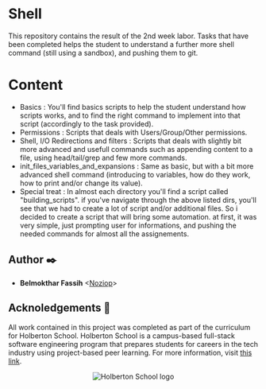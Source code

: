 # Shell

This repository contains the result of the 2nd week labor. Tasks that have been completed helps the student to understand a further more shell command (still using a sandbox), and pushing them to git.

# Content

 *  Basics : You'll find  basics scripts to help the student understand how scripts works, and to find the right command to implement into that script (accordingly to the task provided).
 *  Permissions : Scripts that deals with Users/Group/Other permissions.
 *  Shell, I/O Redirections and filters : Scripts that deals with slightly bit more advanced and usefull commands such as appending content to a file, using head/tail/grep and few more commands.
 *  init_files_variables_and_expansions : Same as basic, but with a bit more advanced shell command (introducing to variables, how do they work, how to print and/or change its value).
 *  Special treat : In almost each directory you'll find a script called "building_scripts". if you've navigate through the above listed dirs, you'll see that we had to create a lot of script and/or additional files.
                    So i decided to create a script that will bring some automation. at first, it was very simple, just prompting user for informations, and pushing the needed commands for almost all the assignements.

## Author :black_nib:

* __Belmokthar Fassih__ <[Noziop](https://github.com/Noziop)>

## Acknoledgements :pray:

All work contained in this project was completed as part of the curriculum for Holberton
School. Holberton School is a campus-based full-stack software engineering program that
prepares students for careers in the tech industry using project-based peer learning. For
more information, visit [this link](https://www.holbertonschool.com/).

<p align="center">
  <img
   src="[http://www.holbertonschool.com/holberton-logo.png](https://cdn.prod.website-files.com/64107f65f30b69371e3d6bfa/65c6179aa44b63fa4f31e7ad_Holberton-Logo-Cherry.svg)"
   alt="Holberton School logo">
</p>
